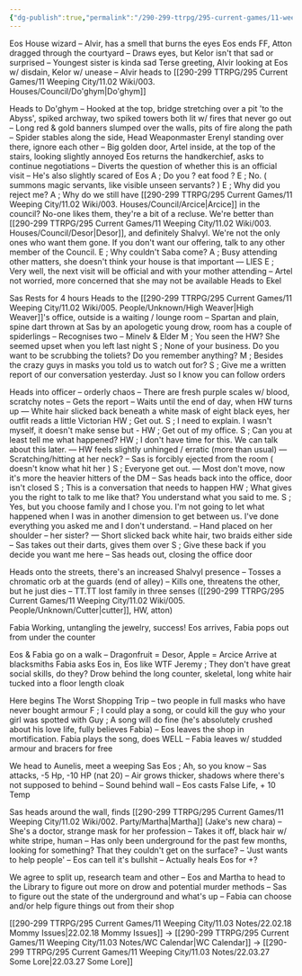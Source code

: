 ```yaml
---
{"dg-publish":true,"permalink":"/290-299-ttrpg/295-current-games/11-weeping-city/11-03-notes/22-02-22-what-a-reunion/"}
---
```



Eos
House wizard – Alvir, has a smell that burns the eyes
Eos ends FF, Atton dragged through the courtyard
– Draws eyes, but Kelor isn't that sad or surprised
– Youngest sister is kinda sad
Terse greeting, Alvir looking at Eos w/ disdain, Kelor w/ unease
– Alvir heads to [[290-299 TTRPG/295 Current Games/11 Weeping City/11.02 Wiki/003. Houses/Council/Do'ghym\|Do'ghym]]

Heads to Do'ghym
– Hooked at the top, bridge stretching over a pit 'to the Abyss', spiked archway, two spiked towers both lit w/ fires that never go out
– Long red & gold banners slumped over the walls, pits of fire along the path
– Spider stables along the side, Head Weaponmaster Erenyl standing over there, ignore each other
– Big golden door, Artel inside, at the top of the stairs, looking slightly annoyed
Eos returns the handkerchief, asks to continue negotiations
– Diverts the question of whether this is an official visit
– He's also slightly scared of Eos
A ; Do you ? eat food ?
E ; No.
( summons magic servants, like visible unseen servants? )
E ; Why did you reject me?
A ; Why do we still have [[290-299 TTRPG/295 Current Games/11 Weeping City/11.02 Wiki/003. Houses/Council/Arcice\|Arcice]] in the council? No-one likes them, they're a bit of a recluse. We're better than [[290-299 TTRPG/295 Current Games/11 Weeping City/11.02 Wiki/003. Houses/Council/Desor\|Desor]], and definitely Shalvyl. We're not the only ones who want them gone. If you don't want our offering, talk to any other member of the Council.
E ; Why couldn't Saba come?
A ; Busy attending other matters, she doesn't think your house is that important
— LIES
E ; Very well, the next visit will be official and with your mother attending
– Artel not worried, more concerned that she may not be available
Heads to Ekel

Sas
Rests for 4 hours
Heads to the [[290-299 TTRPG/295 Current Games/11 Weeping City/11.02 Wiki/005. People/Unknown/High Weaver\|High Weaver]]'s office, outside is a waiting / lounge room
– Spartan and plain, spine dart thrown at Sas by an apologetic young drow, room has a couple of spiderlings
– Recognises two – Minelv & Elder
M ; You seen the HW? She seemed upset when you left last night
S ; None of your business. Do you want to be scrubbing the toliets? Do you remember anything?
M ; Besides the crazy guys in masks you told us to watch out for?
S ; Give me a written report of our conversation yesterday. Just so I know you can follow orders

Heads into officer – orderly chaos
– There are fresh purple scales w/ blood, scratchy notes
– Gets the report
– Waits until the end of day, when HW turns up
— White hair slicked back beneath a white mask of eight black eyes, her outfit reads a little Victorian
HW ; Get out.
S ; I need to explain. I wasn't myself, it doesn't make sense but -
HW ; Get out of my office.
S ; Can you at least tell me what happened?
HW ; I don't have time for this. We can talk about this later.
— HW feels slightly unhinged / erratic (more than usual)
— Scratching/hitting at her neck?
– Sas is forcibly ejected from the room ( doesn't know what hit her )
S ; Everyone get out.
— Most don't move, now it's more the heavier hitters of the DM
– Sas heads back into the office, door isn't closed
S ; This is a conversation that needs to happen
HW ; What gives you the right to talk to me like that? You understand what you said to me.
S ; Yes, but you choose family and I chose you. I'm not going to let what happened when I was in another dimension to get between us. I've done everything you asked me and I don't understand.
– Hand placed on her shoulder – her sister?
— Short slicked back white hair, two braids either side
– Sas takes out their darts, gives them over
S ; Give these back if you decide you want me here
– Sas heads out, closing the office door

Heads onto the streets, there's an increased Shalvyl presence
– Tosses a chromatic orb at the guards (end of alley)
– Kills one, threatens the other, but he just dies
– TT.TT lost family in three senses ([[290-299 TTRPG/295 Current Games/11 Weeping City/11.02 Wiki/005. People/Unknown/Cutter\|cutter]], HW, atton)

Fabia
Working, untangling the jewelry, success!
Eos arrives, Fabia pops out from under the counter

Eos & Fabia go on a walk
– Dragonfruit = Desor, Apple = Arcice
Arrive at blacksmiths
Fabia asks Eos in, Eos like WTF
Jeremy ; They don't have great social skills, do they?
Drow behind the long counter, skeletal, long white hair tucked into a floor length cloak

Here begins The Worst Shopping Trip
– two people in full masks who have never bought armour
F ; I could play a song, or could kill the guy who your girl was spotted with
Guy ; A song will do fine (he's absolutely crushed about his love life, fully believes Fabia)
– Eos leaves the shop in mortification. Fabia plays the song, does WELL
– Fabia leaves w/ studded armour and bracers for free

We head to Aunelis, meet a weeping Sas
Eos ; Ah, so you know
– Sas attacks, -5 Hp, -10 HP (nat 20)
– Air grows thicker, shadows where there's not supposed to behind
– Sound behind wall
– Eos casts False Life, + 10 Temp

Sas heads around the wall, finds [[290-299 TTRPG/295 Current Games/11 Weeping City/11.02 Wiki/002. Party/Martha\|Martha]] (Jake's new chara)
– She's a doctor, strange mask for her profession
– Takes it off, black hair w/ white stripe, human
– Has only been underground for the past few months, looking for something? That they couldn't get on the surface?
– 'Just wants to help people' – Eos can tell it's bullshit
– Actually heals Eos for +?

We agree to split up, research team and other
– Eos and Martha to head to the Library to figure out more on drow and potential murder methods
– Sas to figure out the state of the underground and what's up
– Fabia can choose and/or help figure things out from their shop

[[290-299 TTRPG/295 Current Games/11 Weeping City/11.03 Notes/22.02.18 Mommy Issues\|22.02.18 Mommy Issues]] -> [[290-299 TTRPG/295 Current Games/11 Weeping City/11.03 Notes/WC Calendar\|WC Calendar]] -> [[290-299 TTRPG/295 Current Games/11 Weeping City/11.03 Notes/22.03.27 Some Lore\|22.03.27 Some Lore]]